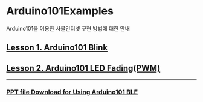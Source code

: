# Arduino101Examples

Arduino101을 이용한 사물인터넷 구현 방법에 대한 안내  

## [Lesson 1. Arduino101 Blink](https://mtinet.github.io/arduino101Examples/LEDBlink) 
## [Lesson 2. Arduino101 LED Fading(PWM)](https://mtinet.github.io/arduino101Examples/LEDFading)  


---
### [PPT file Download for Using Arduino101 BLE](https://github.com/mtinet/arduino101Examples/blob/master/ppt/Day2_BLE_Explained.pptx)  

